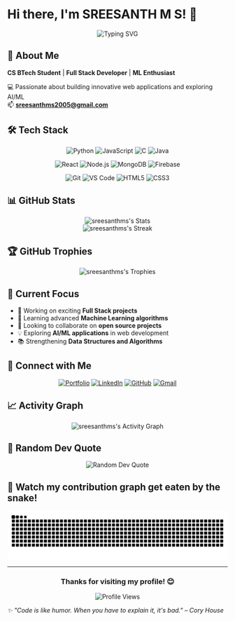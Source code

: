 # Hi there, I'm SREESANTH M S! 👋

<div align="center">
  <img src="https://readme-typing-svg.herokuapp.com?font=Fira+Code&pause=1000&color=36BCF7&width=435&lines=Full+Stack+Developer;Machine+Learning+Enthusiast;CS+BTech+Student;Always+Learning+New+Things!" alt="Typing SVG" />
</div>

## 🚀 About Me

**CS BTech Student** | **Full Stack Developer** | **ML Enthusiast**

💻 Passionate about building innovative web applications and exploring AI/ML  
📫 **sreesanthms2005@gmail.com**

## 🛠️ Tech Stack

<div align="center">

![Python](https://img.shields.io/badge/Python-3776AB?style=for-the-badge&logo=python&logoColor=white)
![JavaScript](https://img.shields.io/badge/JavaScript-F7DF1E?style=for-the-badge&logo=javascript&logoColor=black)
![C](https://img.shields.io/badge/C-00599C?style=for-the-badge&logo=c&logoColor=white)
![Java](https://img.shields.io/badge/Java-ED8B00?style=for-the-badge&logo=java&logoColor=white)

![React](https://img.shields.io/badge/React-20232A?style=for-the-badge&logo=react&logoColor=61DAFB)
![Node.js](https://img.shields.io/badge/Node.js-43853D?style=for-the-badge&logo=node.js&logoColor=white)
![MongoDB](https://img.shields.io/badge/MongoDB-4EA94B?style=for-the-badge&logo=mongodb&logoColor=white)
![Firebase](https://img.shields.io/badge/Firebase-039BE5?style=for-the-badge&logo=Firebase&logoColor=white)

![Git](https://img.shields.io/badge/Git-F05032?style=for-the-badge&logo=git&logoColor=white)
![VS Code](https://img.shields.io/badge/VS_Code-0078D4?style=for-the-badge&logo=visual%20studio%20code&logoColor=white)
![HTML5](https://img.shields.io/badge/HTML5-E34F26?style=for-the-badge&logo=html5&logoColor=white)
![CSS3](https://img.shields.io/badge/CSS3-1572B6?style=for-the-badge&logo=css3&logoColor=white)

</div>

## 📊 GitHub Stats

<div align="center">
  <img src="https://github-readme-stats.vercel.app/api?username=sreesanthms&theme=tokyonight&show_icons=true&hide_border=true&count_private=true" alt="sreesanthms's Stats" height="180">
</div>

<div align="center">
  <img src="https://github-readme-streak-stats.herokuapp.com/?user=sreesanthms&theme=tokyonight&hide_border=true" alt="sreesanthms's Streak" />
</div>

## 🏆 GitHub Trophies
<div align="center">
  <img src="https://github-profile-trophy.vercel.app/?username=sreesanthms&theme=tokyonight&no-frame=true&no-bg=true&row=1&column=6" alt="sreesanthms's Trophies" />
</div>

## 🌱 Current Focus

- 🔭 Working on exciting **Full Stack projects**
- 🌱 Learning advanced **Machine Learning algorithms**
- 👯 Looking to collaborate on **open source projects**
- 💡 Exploring **AI/ML applications** in web development
- 📚 Strengthening **Data Structures and Algorithms**

## 🤝 Connect with Me

<div align="center">

[![Portfolio](https://img.shields.io/badge/Portfolio-FF5722?style=for-the-badge&logo=todoist&logoColor=white)](https://sreesanthms.netlify.app/)
[![LinkedIn](https://img.shields.io/badge/LinkedIn-0077B5?style=for-the-badge&logo=linkedin&logoColor=white)](https://linkedin.com/in/sreesanth-m-s)
[![GitHub](https://img.shields.io/badge/GitHub-100000?style=for-the-badge&logo=github&logoColor=white)](https://github.com/sreesanthms)
[![Gmail](https://img.shields.io/badge/Gmail-D14836?style=for-the-badge&logo=gmail&logoColor=white)](mailto:sreesanthms2005@gmail.com)

</div>

## 📈 Activity Graph
<div align="center">
  <img src="https://github-readme-activity-graph.vercel.app/graph?username=sreesanthms&theme=tokyo-night&hide_border=true" alt="sreesanthms's Activity Graph" />
</div>

## 💭 Random Dev Quote
<div align="center">
  <img src="https://quotes-github-readme.vercel.app/api?type=horizontal&theme=tokyonight" alt="Random Dev Quote" />
</div>

## 🐍 Watch my contribution graph get eaten by the snake!

<div align="center">
  <img src="https://raw.githubusercontent.com/sreesanthms/sreesanthms/output/github-contribution-grid-snake.svg" alt="Snake eating my contributions" />
</div>

---

<div align="center">
  
  ### Thanks for visiting my profile! 😊
  
  ![Profile Views](https://komarev.com/ghpvc/?username=sreesanthms&label=Profile%20views&color=0e75b6&style=flat)
  
</div>

*✨ "Code is like humor. When you have to explain it, it's bad." – Cory House*
